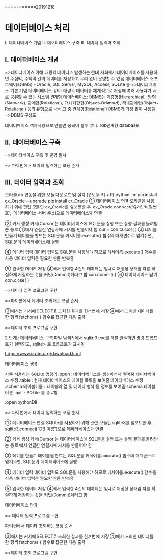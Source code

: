 ===========20191218
# 데이터베이스 처리
I. 데이터베이스 개념
II. 데이터베이스 구축
III. 데이터 입력과 조회
## I. 데이터베이스 개념
=>데이터베이스 이해
대량의 데이터가 발생하는 현대 사회에서 데이터베이스를 사용하면 수십억, 수백억 건의 데이터를 저장하고 무리 없이 운영할 수 있음
데이터베이스 소프트웨어(DBMS) - Oracle, SQL Server, MySQL, Access, SQLite 등
=>데이터베이스 기본 기념
데이터베이스 정의:
대량의 데이터를 체계적으로 저장해 여러 사용자가 서로 공유할 수 있는 시스템
관계형 데이터베이스:
DBMS는 계층형(Hierarchical), 망형(Network), 관계형(Relational), 객체지향형(Object-Oriented), 객체관계형(Object-Relational) 등의 유형으로 나눔
그 중 관계형(Relational) DBMS가 가장 많이 사용됨
=>DBMS 구성도
 
데이터베이스 객체지향으로 만들면 중복이 될수 있다.
rdb관계형 database\

## II. 데이터베이스 구축
=>데이터베이스 구축 및 운영 절차
 
=> 파이썬에서 데이터 입력하는 코딩 순서
 

## III. 데이터 입력과 조회
오라클 db 연동을 위한 모듈 다운로드 및 설치 (윈도우 키 + R)
python -m pip install cx_Oracle --upgrade
pip install cx_Oracle
①	 데이터베이스 연결
오라클을 사용하기 위해 관련 모듈인 cx_Oracle를 임포트한 후, cx_Oracle.connect(‘유저’, ‘비밀번호‘, ‘데이터베이스 서버 주소)으로 데이터베이스와 연결

②	 커서 생성
커서(Cursor)는 데이터베이스에 SQL문을 실행 또는 실행 결과를 돌려받는 통로
①에서 연결한 연결자에 커서를 만들어야 함
cur = con.cursor( )
③	 테이블 만들기
테이블을 만드는 SQL문을 커서이름.execute() 함수의 매개변수로 넘겨주면, SQL문이 데이터베이스에 실행
 
④	 데이터 입력
데이터 입력도 SQL문을 사용해야 하므로 커서이름.execute() 함수를 사용
데이터 입력은 필요한 만큼 반복함
 
⑤	 입력한 데이터 저장
④에서 입력한 4건의 데이터는 임시로 저장된 상태임
이를 확실하게 저장하는 것을 커밋(Commit)이라고 함
con.commit( )
⑥	 데이터베이스 닫기
con.close( )

=>데이터 입력 프로그램 구현
 
=>파이썬에서 데이터 조회하는 코딩 순서
 
③에서는 커서에 SELECT로 조회한 결과를 한꺼번에 저장
④에서 조회한 데이터를 한 행씩 fetchone( ) 함수로 접근한 다음 출력

=>데이터 조회 프로그램 구현
 


2 단계 : 데이터베이스 구축
파일 탐색기에서 sqlite3.exe를 더블 클릭하면 명령 프롬프트가 실행되고, sqlite> 로 프롬프트가 표시됨

https://www.sqlite.org/download.html









 데이터베이스 생성


자주 사용하는 SQLite 명령어
.open : 데이터베이스를 생성하거나 열어줌 데이터베이스 수정
.table : 현재 데이터베이스의 테이블 목록을 보여줌 데이터베이스 수정
.schema 테이블이름 : 테이블의 열 및 데이터 형식 등 정보를 보여줌 schema 테이블 이름
.quit : SQLite 를 종료함

.open pythonDB
 

=> 파이썬에서 데이터 입력하는 코딩 순서







① 데이터베이스 연결
SQLite를 사용하기 위해 관련 모듈인 sqlite3를 임포트한 후, sqlite3.connect(“DB 이름”)으로 데이터베이스와 연결




② 커서 생성
커서(Cursor)는 데이터베이스에 SQL문을 실행 또는 실행 결과를 돌려받는 통로
에서 연결한 연결자에 커서를 만들어야 함


③ 테이블 만들기
테이블을 만드는 SQL문을 커서이름.execute() 함수의 매개변수로 넘겨주면, SQL문이 데이터베이스에 실행


④ 데이터 입력
데이터 입력도 SQL문을 사용해야 하므로 커서이름.execute() 함수를 사용
데이터 입력은 필요한 만큼 반복함




⑤ 입력한 데이터 저장
④에서 입력한 4건의 데이터는 임시로 저장된 상태임
이를 확실하게 저장하는 것을 커밋(Commit)이라고 함

데이터베이스 닫기

















=> 데이터 입력 프로그램 구현












파이썬에서 데이터 조회하는 코딩 순서














③에서는 커서에 SELECT로 조회한 결과를 한꺼번에 저장
④에서 조회한 데이터를 한 행씩 fetchone( ) 함수로 접근한 다음 출력





=>데이터 조회 프로그램 구현
























